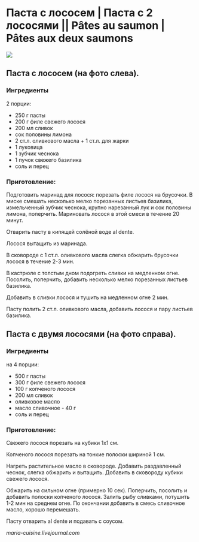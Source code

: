 # Паста с лососем \| Паста с 2 лососями \|\| Pâtes au saumon \| Pâtes aux deux saumons

![](https://s-media-cache-ak0.pinimg.com/236x/87/7f/e0/877fe07e97f37c2afa89862313cec96b.jpg)

## Паста с лососем \(на фото слева\).

### Ингредиенты

2 порции:

* 250 г пасты
* 200 г филе свежего лосося
* 200 мл сливок
* сок половины лимона
* 2 ст.л. оливкового масла + 1 ст.л. для жарки
* 1 луковица
* 1 зубчик чеснока
* 1 пучок свежего базилика
* соль и перец

### Приготовление:

Подготовить маринад для лосося: порезать филе лосося на брусочки. В миске смешать несколько мелко порезанных листьев базилика, измельченный зубчик чеснока, крупно нарезанный лук и сок половины лимона, поперчить. Мариновать лосося в этой смеси в течение 20 минут.

Отварить пасту в кипящей солёной воде al dente.

Лосося вытащить из маринада.

В сковороде с 1 ст.л. оливкового масла слегка обжарить брусочки лосося в течение 2-3 мин.

В кастрюле с толстым дном подогреть сливки на медленном огне. Посолить, поперчить, добавить несколько мелко порезанных листьев базилика.

Добавить в сливки лосося и тушить на медленном огне 2 мин.

Пасту полить 2 ст.л. оливкового масла, добавить лосося и пару листьев базилика.

## Паста с двумя лососями \(на фото справа\).

### Ингредиенты

на 4 порции:

* 500 г пасты
* 300 г филе свежего лосося
* 100 г копченого лосося
* 200 мл сливок
* оливковое масло
* масло сливочное - 40 г
* соль и перец

### Приготовление:

Свежего лосося порезать на кубики 1х1 см.

Копченого лосося порезать на тонкие полоски шириной 1 см.

Нагреть растительное масло в сковороде. Добавить раздавленный чеснок, слегка обжарить и вытащить. Добавить в сковороду кубики свежего лосося.

Обжарить на сильном огне \(примерно 10 сек\). Поперчить, посолить и добавить полоски копченого лосося. Залить рыбу сливками, потушить 1-2 мин на среднем огне. По окончании добавить в смесь сливочное масло, хорошо перемешать.

Пасту отварить al dente и подавать с соусом.

_maria-cuisine.livejournal.com_

